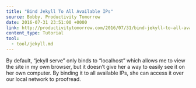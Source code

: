 ```yaml
---
title: "Bind Jekyll To All Available IPs"
source: Bobby, Productivity Tomorrow
date: 2016-07-31 23:51:00 +0000
link: http://productivitytomorrow.com/2016/07/31/bind-jekyll-to-all-available-ips/
content_type: Tutorial
tool:
  - tool/jekyll.md
---
```

By default, “jekyll serve” only binds to “localhost” which allows me to view the site in my own browser, but it doesn’t give her a way to easily see it on her own computer. By binding it to all available IPs, she can access it over our local network to proofread.




